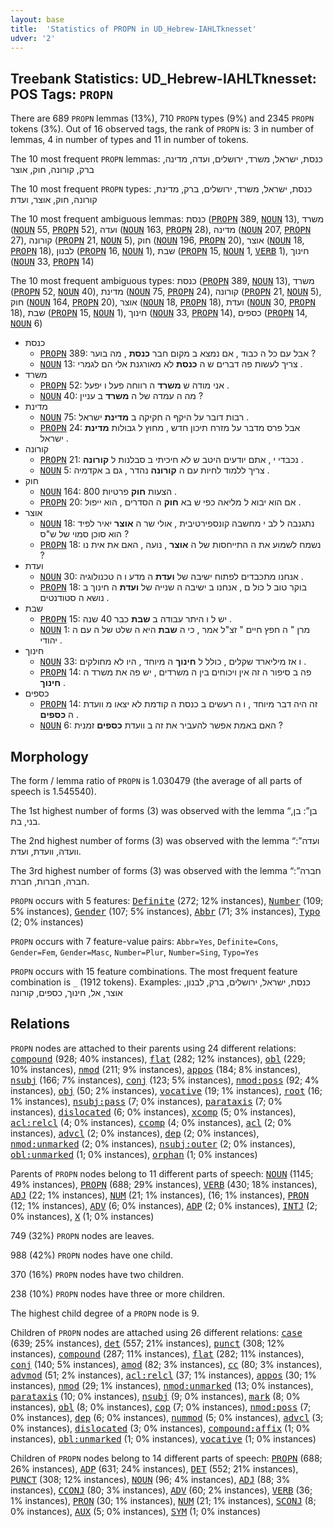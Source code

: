 ```yaml
---
layout: base
title:  'Statistics of PROPN in UD_Hebrew-IAHLTknesset'
udver: '2'
---
```


## Treebank Statistics: UD_Hebrew-IAHLTknesset: POS Tags: `PROPN`

There are 689 `PROPN` lemmas (13%), 710 `PROPN` types (9%) and 2345 `PROPN` tokens (3%).
Out of 16 observed tags, the rank of `PROPN` is: 3 in number of lemmas, 4 in number of types and 11 in number of tokens.

The 10 most frequent `PROPN` lemmas: כנסת, ישראל, משרד, ירושלים, ועדה, מדינה, ברק, קורונה, חוק, אוצר

The 10 most frequent `PROPN` types:  כנסת, ישראל, משרד, ירושלים, ברק, מדינת, קורונה, חוק, אוצר, ועדת

The 10 most frequent ambiguous lemmas: כנסת (<tt><a href="he_iahltknesset-pos-PROPN.html">PROPN</a></tt> 389, <tt><a href="he_iahltknesset-pos-NOUN.html">NOUN</a></tt> 13), משרד (<tt><a href="he_iahltknesset-pos-NOUN.html">NOUN</a></tt> 55, <tt><a href="he_iahltknesset-pos-PROPN.html">PROPN</a></tt> 52), ועדה (<tt><a href="he_iahltknesset-pos-NOUN.html">NOUN</a></tt> 163, <tt><a href="he_iahltknesset-pos-PROPN.html">PROPN</a></tt> 28), מדינה (<tt><a href="he_iahltknesset-pos-NOUN.html">NOUN</a></tt> 207, <tt><a href="he_iahltknesset-pos-PROPN.html">PROPN</a></tt> 27), קורונה (<tt><a href="he_iahltknesset-pos-PROPN.html">PROPN</a></tt> 21, <tt><a href="he_iahltknesset-pos-NOUN.html">NOUN</a></tt> 5), חוק (<tt><a href="he_iahltknesset-pos-NOUN.html">NOUN</a></tt> 196, <tt><a href="he_iahltknesset-pos-PROPN.html">PROPN</a></tt> 20), אוצר (<tt><a href="he_iahltknesset-pos-NOUN.html">NOUN</a></tt> 18, <tt><a href="he_iahltknesset-pos-PROPN.html">PROPN</a></tt> 18), לבנון (<tt><a href="he_iahltknesset-pos-PROPN.html">PROPN</a></tt> 16, <tt><a href="he_iahltknesset-pos-NOUN.html">NOUN</a></tt> 1), שבת (<tt><a href="he_iahltknesset-pos-PROPN.html">PROPN</a></tt> 15, <tt><a href="he_iahltknesset-pos-NOUN.html">NOUN</a></tt> 1, <tt><a href="he_iahltknesset-pos-VERB.html">VERB</a></tt> 1), חינוך (<tt><a href="he_iahltknesset-pos-NOUN.html">NOUN</a></tt> 33, <tt><a href="he_iahltknesset-pos-PROPN.html">PROPN</a></tt> 14)

The 10 most frequent ambiguous types:  כנסת (<tt><a href="he_iahltknesset-pos-PROPN.html">PROPN</a></tt> 389, <tt><a href="he_iahltknesset-pos-NOUN.html">NOUN</a></tt> 13), משרד (<tt><a href="he_iahltknesset-pos-PROPN.html">PROPN</a></tt> 52, <tt><a href="he_iahltknesset-pos-NOUN.html">NOUN</a></tt> 40), מדינת (<tt><a href="he_iahltknesset-pos-NOUN.html">NOUN</a></tt> 75, <tt><a href="he_iahltknesset-pos-PROPN.html">PROPN</a></tt> 24), קורונה (<tt><a href="he_iahltknesset-pos-PROPN.html">PROPN</a></tt> 21, <tt><a href="he_iahltknesset-pos-NOUN.html">NOUN</a></tt> 5), חוק (<tt><a href="he_iahltknesset-pos-NOUN.html">NOUN</a></tt> 164, <tt><a href="he_iahltknesset-pos-PROPN.html">PROPN</a></tt> 20), אוצר (<tt><a href="he_iahltknesset-pos-NOUN.html">NOUN</a></tt> 18, <tt><a href="he_iahltknesset-pos-PROPN.html">PROPN</a></tt> 18), ועדת (<tt><a href="he_iahltknesset-pos-NOUN.html">NOUN</a></tt> 30, <tt><a href="he_iahltknesset-pos-PROPN.html">PROPN</a></tt> 18), שבת (<tt><a href="he_iahltknesset-pos-PROPN.html">PROPN</a></tt> 15, <tt><a href="he_iahltknesset-pos-NOUN.html">NOUN</a></tt> 1), חינוך (<tt><a href="he_iahltknesset-pos-NOUN.html">NOUN</a></tt> 33, <tt><a href="he_iahltknesset-pos-PROPN.html">PROPN</a></tt> 14), כספים (<tt><a href="he_iahltknesset-pos-PROPN.html">PROPN</a></tt> 14, <tt><a href="he_iahltknesset-pos-NOUN.html">NOUN</a></tt> 6)


* כנסת
  * <tt><a href="he_iahltknesset-pos-PROPN.html">PROPN</a></tt> 389: אבל עם כל ה כבוד , אם נמצא ב מקום חבר <b>כנסת</b> , מה בוער ?
  * <tt><a href="he_iahltknesset-pos-NOUN.html">NOUN</a></tt> 13: צריך לעשות פה דברים ש ה <b>כנסת</b> לא מאורגנת אלי הם לגמרי .
* משרד
  * <tt><a href="he_iahltknesset-pos-PROPN.html">PROPN</a></tt> 52: אני מודה ש <b>משרד</b> ה רווחה פעל ו יפעל .
  * <tt><a href="he_iahltknesset-pos-NOUN.html">NOUN</a></tt> 40: מה ה עמדה של ה <b>משרד</b> ב עניין ?
* מדינת
  * <tt><a href="he_iahltknesset-pos-NOUN.html">NOUN</a></tt> 75: רבות דובר על היקף ה חקיקה ב <b>מדינת</b> ישראל .
  * <tt><a href="he_iahltknesset-pos-PROPN.html">PROPN</a></tt> 24: אבל פרס מדבר על מזרח תיכון חדש , מחוץ ל גבולות <b>מדינת</b> ישראל .
* קורונה
  * <tt><a href="he_iahltknesset-pos-PROPN.html">PROPN</a></tt> 21: נכבדי י , אתם יודעים היטב ש לא חיכיתי ב סבלנות ל <b>קורונה</b> .
  * <tt><a href="he_iahltknesset-pos-NOUN.html">NOUN</a></tt> 5: צריך ללמוד לחיות עם ה <b>קורונה</b> נהדר , גם ב אקדמיה .
* חוק
  * <tt><a href="he_iahltknesset-pos-NOUN.html">NOUN</a></tt> 164: 800 הצעות <b>חוק</b> פרטיות .
  * <tt><a href="he_iahltknesset-pos-PROPN.html">PROPN</a></tt> 20: אם הוא יבוא ל מליאה כפי ש בא <b>חוק</b> ה הסדרים , הוא ייפול .
* אוצר
  * <tt><a href="he_iahltknesset-pos-NOUN.html">NOUN</a></tt> 18: נתגנבה ל לב י מחשבה קונספירטיבית , אולי שר ה <b>אוצר</b> יאיר לפיד הוא סוכן סמוי של ש"ס ?
  * <tt><a href="he_iahltknesset-pos-PROPN.html">PROPN</a></tt> 18: נשמח לשמוע את ה התייחסות של ה <b>אוצר</b> , נועה , האם את אית נו ?
* ועדת
  * <tt><a href="he_iahltknesset-pos-NOUN.html">NOUN</a></tt> 30: אנחנו מתכבדים לפתוח ישיבה של <b>ועדת</b> ה מדע ו ה טכנולוגיה .
  * <tt><a href="he_iahltknesset-pos-PROPN.html">PROPN</a></tt> 18: בוקר טוב ל כול ם , אנחנו ב ישיבה ה שנייה של <b>ועדת</b> ה חינוך ב נושא ה סטודנטים .
* שבת
  * <tt><a href="he_iahltknesset-pos-PROPN.html">PROPN</a></tt> 15: יש ל ו היתר עבודה ב <b>שבת</b> כבר 40 שנה .
  * <tt><a href="he_iahltknesset-pos-NOUN.html">NOUN</a></tt> 1: מרן " ה חפץ חיים " זצ"ל אמר , כי ה <b>שבת</b> היא ה שלט של ה עם ה יהודי .
* חינוך
  * <tt><a href="he_iahltknesset-pos-NOUN.html">NOUN</a></tt> 33: ו אז מיליארד שקלים , כולל ל <b>חינוך</b> ה מיוחד , היו לא מחולקים .
  * <tt><a href="he_iahltknesset-pos-PROPN.html">PROPN</a></tt> 14: פה ב סיפור ה זה אין ויכוחים בין ה משרדים , יש פה את משרד ה <b>חינוך</b> .
* כספים
  * <tt><a href="he_iahltknesset-pos-PROPN.html">PROPN</a></tt> 14: זה היה דבר מיוחד , ו ה רעשים ב כנסת ה קודמת לא יצאו מ וועדת ה <b>כספים</b> .
  * <tt><a href="he_iahltknesset-pos-NOUN.html">NOUN</a></tt> 6: האם באמת אפשר להעביר את זה ב וועדת <b>כספים</b> זמנית ?

## Morphology

The form / lemma ratio of `PROPN` is 1.030479 (the average of all parts of speech is 1.545540).

The 1st highest number of forms (3) was observed with the lemma “בן”: בן, בני, בת.

The 2nd highest number of forms (3) was observed with the lemma “ועדה”: וועדה, וועדת, ועדת.

The 3rd highest number of forms (3) was observed with the lemma “חברה”: חברה, חברות, חברת.

`PROPN` occurs with 5 features: <tt><a href="he_iahltknesset-feat-Definite.html">Definite</a></tt> (272; 12% instances), <tt><a href="he_iahltknesset-feat-Number.html">Number</a></tt> (109; 5% instances), <tt><a href="he_iahltknesset-feat-Gender.html">Gender</a></tt> (107; 5% instances), <tt><a href="he_iahltknesset-feat-Abbr.html">Abbr</a></tt> (71; 3% instances), <tt><a href="he_iahltknesset-feat-Typo.html">Typo</a></tt> (2; 0% instances)

`PROPN` occurs with 7 feature-value pairs: `Abbr=Yes`, `Definite=Cons`, `Gender=Fem`, `Gender=Masc`, `Number=Plur`, `Number=Sing`, `Typo=Yes`

`PROPN` occurs with 15 feature combinations.
The most frequent feature combination is `_` (1912 tokens).
Examples: כנסת, ישראל, ירושלים, ברק, לבנון, אוצר, אל, חינוך, כספים, קורונה


## Relations

`PROPN` nodes are attached to their parents using 24 different relations: <tt><a href="he_iahltknesset-dep-compound.html">compound</a></tt> (928; 40% instances), <tt><a href="he_iahltknesset-dep-flat.html">flat</a></tt> (282; 12% instances), <tt><a href="he_iahltknesset-dep-obl.html">obl</a></tt> (229; 10% instances), <tt><a href="he_iahltknesset-dep-nmod.html">nmod</a></tt> (211; 9% instances), <tt><a href="he_iahltknesset-dep-appos.html">appos</a></tt> (184; 8% instances), <tt><a href="he_iahltknesset-dep-nsubj.html">nsubj</a></tt> (166; 7% instances), <tt><a href="he_iahltknesset-dep-conj.html">conj</a></tt> (123; 5% instances), <tt><a href="he_iahltknesset-dep-nmod-poss.html">nmod:poss</a></tt> (92; 4% instances), <tt><a href="he_iahltknesset-dep-obj.html">obj</a></tt> (50; 2% instances), <tt><a href="he_iahltknesset-dep-vocative.html">vocative</a></tt> (19; 1% instances), <tt><a href="he_iahltknesset-dep-root.html">root</a></tt> (16; 1% instances), <tt><a href="he_iahltknesset-dep-nsubj-pass.html">nsubj:pass</a></tt> (7; 0% instances), <tt><a href="he_iahltknesset-dep-parataxis.html">parataxis</a></tt> (7; 0% instances), <tt><a href="he_iahltknesset-dep-dislocated.html">dislocated</a></tt> (6; 0% instances), <tt><a href="he_iahltknesset-dep-xcomp.html">xcomp</a></tt> (5; 0% instances), <tt><a href="he_iahltknesset-dep-acl-relcl.html">acl:relcl</a></tt> (4; 0% instances), <tt><a href="he_iahltknesset-dep-ccomp.html">ccomp</a></tt> (4; 0% instances), <tt><a href="he_iahltknesset-dep-acl.html">acl</a></tt> (2; 0% instances), <tt><a href="he_iahltknesset-dep-advcl.html">advcl</a></tt> (2; 0% instances), <tt><a href="he_iahltknesset-dep-dep.html">dep</a></tt> (2; 0% instances), <tt><a href="he_iahltknesset-dep-nmod-unmarked.html">nmod:unmarked</a></tt> (2; 0% instances), <tt><a href="he_iahltknesset-dep-nsubj-outer.html">nsubj:outer</a></tt> (2; 0% instances), <tt><a href="he_iahltknesset-dep-obl-unmarked.html">obl:unmarked</a></tt> (1; 0% instances), <tt><a href="he_iahltknesset-dep-orphan.html">orphan</a></tt> (1; 0% instances)

Parents of `PROPN` nodes belong to 11 different parts of speech: <tt><a href="he_iahltknesset-pos-NOUN.html">NOUN</a></tt> (1145; 49% instances), <tt><a href="he_iahltknesset-pos-PROPN.html">PROPN</a></tt> (688; 29% instances), <tt><a href="he_iahltknesset-pos-VERB.html">VERB</a></tt> (430; 18% instances), <tt><a href="he_iahltknesset-pos-ADJ.html">ADJ</a></tt> (22; 1% instances), <tt><a href="he_iahltknesset-pos-NUM.html">NUM</a></tt> (21; 1% instances),  (16; 1% instances), <tt><a href="he_iahltknesset-pos-PRON.html">PRON</a></tt> (12; 1% instances), <tt><a href="he_iahltknesset-pos-ADV.html">ADV</a></tt> (6; 0% instances), <tt><a href="he_iahltknesset-pos-ADP.html">ADP</a></tt> (2; 0% instances), <tt><a href="he_iahltknesset-pos-INTJ.html">INTJ</a></tt> (2; 0% instances), <tt><a href="he_iahltknesset-pos-X.html">X</a></tt> (1; 0% instances)

749 (32%) `PROPN` nodes are leaves.

988 (42%) `PROPN` nodes have one child.

370 (16%) `PROPN` nodes have two children.

238 (10%) `PROPN` nodes have three or more children.

The highest child degree of a `PROPN` node is 9.

Children of `PROPN` nodes are attached using 26 different relations: <tt><a href="he_iahltknesset-dep-case.html">case</a></tt> (639; 25% instances), <tt><a href="he_iahltknesset-dep-det.html">det</a></tt> (557; 21% instances), <tt><a href="he_iahltknesset-dep-punct.html">punct</a></tt> (308; 12% instances), <tt><a href="he_iahltknesset-dep-compound.html">compound</a></tt> (287; 11% instances), <tt><a href="he_iahltknesset-dep-flat.html">flat</a></tt> (282; 11% instances), <tt><a href="he_iahltknesset-dep-conj.html">conj</a></tt> (140; 5% instances), <tt><a href="he_iahltknesset-dep-amod.html">amod</a></tt> (82; 3% instances), <tt><a href="he_iahltknesset-dep-cc.html">cc</a></tt> (80; 3% instances), <tt><a href="he_iahltknesset-dep-advmod.html">advmod</a></tt> (51; 2% instances), <tt><a href="he_iahltknesset-dep-acl-relcl.html">acl:relcl</a></tt> (37; 1% instances), <tt><a href="he_iahltknesset-dep-appos.html">appos</a></tt> (30; 1% instances), <tt><a href="he_iahltknesset-dep-nmod.html">nmod</a></tt> (29; 1% instances), <tt><a href="he_iahltknesset-dep-nmod-unmarked.html">nmod:unmarked</a></tt> (13; 0% instances), <tt><a href="he_iahltknesset-dep-parataxis.html">parataxis</a></tt> (10; 0% instances), <tt><a href="he_iahltknesset-dep-nsubj.html">nsubj</a></tt> (9; 0% instances), <tt><a href="he_iahltknesset-dep-mark.html">mark</a></tt> (8; 0% instances), <tt><a href="he_iahltknesset-dep-obl.html">obl</a></tt> (8; 0% instances), <tt><a href="he_iahltknesset-dep-cop.html">cop</a></tt> (7; 0% instances), <tt><a href="he_iahltknesset-dep-nmod-poss.html">nmod:poss</a></tt> (7; 0% instances), <tt><a href="he_iahltknesset-dep-dep.html">dep</a></tt> (6; 0% instances), <tt><a href="he_iahltknesset-dep-nummod.html">nummod</a></tt> (5; 0% instances), <tt><a href="he_iahltknesset-dep-advcl.html">advcl</a></tt> (3; 0% instances), <tt><a href="he_iahltknesset-dep-dislocated.html">dislocated</a></tt> (3; 0% instances), <tt><a href="he_iahltknesset-dep-compound-affix.html">compound:affix</a></tt> (1; 0% instances), <tt><a href="he_iahltknesset-dep-obl-unmarked.html">obl:unmarked</a></tt> (1; 0% instances), <tt><a href="he_iahltknesset-dep-vocative.html">vocative</a></tt> (1; 0% instances)

Children of `PROPN` nodes belong to 14 different parts of speech: <tt><a href="he_iahltknesset-pos-PROPN.html">PROPN</a></tt> (688; 26% instances), <tt><a href="he_iahltknesset-pos-ADP.html">ADP</a></tt> (631; 24% instances), <tt><a href="he_iahltknesset-pos-DET.html">DET</a></tt> (552; 21% instances), <tt><a href="he_iahltknesset-pos-PUNCT.html">PUNCT</a></tt> (308; 12% instances), <tt><a href="he_iahltknesset-pos-NOUN.html">NOUN</a></tt> (96; 4% instances), <tt><a href="he_iahltknesset-pos-ADJ.html">ADJ</a></tt> (88; 3% instances), <tt><a href="he_iahltknesset-pos-CCONJ.html">CCONJ</a></tt> (80; 3% instances), <tt><a href="he_iahltknesset-pos-ADV.html">ADV</a></tt> (60; 2% instances), <tt><a href="he_iahltknesset-pos-VERB.html">VERB</a></tt> (36; 1% instances), <tt><a href="he_iahltknesset-pos-PRON.html">PRON</a></tt> (30; 1% instances), <tt><a href="he_iahltknesset-pos-NUM.html">NUM</a></tt> (21; 1% instances), <tt><a href="he_iahltknesset-pos-SCONJ.html">SCONJ</a></tt> (8; 0% instances), <tt><a href="he_iahltknesset-pos-AUX.html">AUX</a></tt> (5; 0% instances), <tt><a href="he_iahltknesset-pos-SYM.html">SYM</a></tt> (1; 0% instances)


